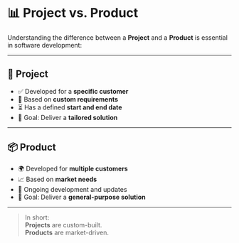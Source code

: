 # 📊 Project vs. Product

Understanding the difference between a **Project** and a **Product** is essential in software development:

---

## 📁 Project

- ✅ Developed for a **specific customer**
- 📝 Based on **custom requirements**
- ⏳ Has a defined **start and end date**
- 🎯 Goal: Deliver a **tailored solution**

---

## 📦 Product

- 🌍 Developed for **multiple customers**
- 📈 Based on **market needs**
- 🔄 Ongoing development and updates
- 🎯 Goal: Deliver a **general-purpose solution**

---

> In short:  
> **Projects** are custom-built.  
> **Products** are market-driven.
